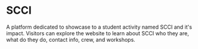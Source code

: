 # SCCI
A platform dedicated to showcase to a student activity named SCCI and it's impact. Visitors can explore the website to learn about SCCI who they are, what do they do, contact info, crew, and workshops.
